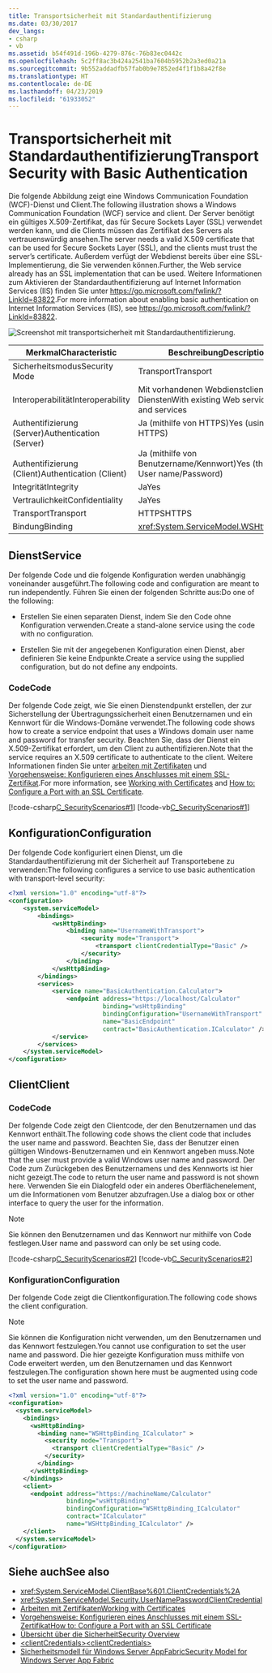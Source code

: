 ```yaml
---
title: Transportsicherheit mit Standardauthentifizierung
ms.date: 03/30/2017
dev_langs:
- csharp
- vb
ms.assetid: b54f491d-196b-4279-876c-76b83ec0442c
ms.openlocfilehash: 5c2ff8ac3b424a2541ba7604b5952b2a3ed0a21a
ms.sourcegitcommit: 9b552addadfb57fab0b9e7852ed4f1f1b8a42f8e
ms.translationtype: HT
ms.contentlocale: de-DE
ms.lasthandoff: 04/23/2019
ms.locfileid: "61933052"
---
```

# <a name="transport-security-with-basic-authentication"></a><span data-ttu-id="121f8-102">Transportsicherheit mit Standardauthentifizierung</span><span class="sxs-lookup"><span data-stu-id="121f8-102">Transport Security with Basic Authentication</span></span>
<span data-ttu-id="121f8-103">Die folgende Abbildung zeigt eine Windows Communication Foundation (WCF)-Dienst und Client.</span><span class="sxs-lookup"><span data-stu-id="121f8-103">The following illustration shows a Windows Communication Foundation (WCF) service and client.</span></span> <span data-ttu-id="121f8-104">Der Server benötigt ein gültiges X.509-Zertifikat, das für Secure Sockets Layer (SSL) verwendet werden kann, und die Clients müssen das Zertifikat des Servers als vertrauenswürdig ansehen.</span><span class="sxs-lookup"><span data-stu-id="121f8-104">The server needs a valid X.509 certificate that can be used for Secure Sockets Layer (SSL), and the clients must trust the server’s certificate.</span></span> <span data-ttu-id="121f8-105">Außerdem verfügt der Webdienst bereits über eine SSL-Implementierung, die Sie verwenden können.</span><span class="sxs-lookup"><span data-stu-id="121f8-105">Further, the Web service already has an SSL implementation that can be used.</span></span> <span data-ttu-id="121f8-106">Weitere Informationen zum Aktivieren der Standardauthentifizierung auf Internet Information Services (IIS) finden Sie unter <https://go.microsoft.com/fwlink/?LinkId=83822>.</span><span class="sxs-lookup"><span data-stu-id="121f8-106">For more information about enabling basic authentication on Internet Information Services (IIS), see <https://go.microsoft.com/fwlink/?LinkId=83822>.</span></span>  
  
 ![Screenshot mit transportsicherheit mit Standardauthentifizierung.](./media/transport-security-with-basic-authentication/transport-security-basic-authentication.gif)  
  
|<span data-ttu-id="121f8-108">Merkmal</span><span class="sxs-lookup"><span data-stu-id="121f8-108">Characteristic</span></span>|<span data-ttu-id="121f8-109">Beschreibung</span><span class="sxs-lookup"><span data-stu-id="121f8-109">Description</span></span>|  
|--------------------|-----------------|  
|<span data-ttu-id="121f8-110">Sicherheitsmodus</span><span class="sxs-lookup"><span data-stu-id="121f8-110">Security Mode</span></span>|<span data-ttu-id="121f8-111">Transport</span><span class="sxs-lookup"><span data-stu-id="121f8-111">Transport</span></span>|  
|<span data-ttu-id="121f8-112">Interoperabilität</span><span class="sxs-lookup"><span data-stu-id="121f8-112">Interoperability</span></span>|<span data-ttu-id="121f8-113">Mit vorhandenen Webdienstclients und Diensten</span><span class="sxs-lookup"><span data-stu-id="121f8-113">With existing Web service clients and services</span></span>|  
|<span data-ttu-id="121f8-114">Authentifizierung (Server)</span><span class="sxs-lookup"><span data-stu-id="121f8-114">Authentication (Server)</span></span><br /><br /> <span data-ttu-id="121f8-115">Authentifizierung (Client)</span><span class="sxs-lookup"><span data-stu-id="121f8-115">Authentication (Client)</span></span>|<span data-ttu-id="121f8-116">Ja (mithilfe von HTTPS)</span><span class="sxs-lookup"><span data-stu-id="121f8-116">Yes (using HTTPS)</span></span><br /><br /> <span data-ttu-id="121f8-117">Ja (mithilfe von Benutzername/Kennwort)</span><span class="sxs-lookup"><span data-stu-id="121f8-117">Yes (through User name/Password)</span></span>|  
|<span data-ttu-id="121f8-118">Integrität</span><span class="sxs-lookup"><span data-stu-id="121f8-118">Integrity</span></span>|<span data-ttu-id="121f8-119">Ja</span><span class="sxs-lookup"><span data-stu-id="121f8-119">Yes</span></span>|  
|<span data-ttu-id="121f8-120">Vertraulichkeit</span><span class="sxs-lookup"><span data-stu-id="121f8-120">Confidentiality</span></span>|<span data-ttu-id="121f8-121">Ja</span><span class="sxs-lookup"><span data-stu-id="121f8-121">Yes</span></span>|  
|<span data-ttu-id="121f8-122">Transport</span><span class="sxs-lookup"><span data-stu-id="121f8-122">Transport</span></span>|<span data-ttu-id="121f8-123">HTTPS</span><span class="sxs-lookup"><span data-stu-id="121f8-123">HTTPS</span></span>|  
|<span data-ttu-id="121f8-124">Bindung</span><span class="sxs-lookup"><span data-stu-id="121f8-124">Binding</span></span>|<xref:System.ServiceModel.WSHttpBinding>|  
  
## <a name="service"></a><span data-ttu-id="121f8-125">Dienst</span><span class="sxs-lookup"><span data-stu-id="121f8-125">Service</span></span>  
 <span data-ttu-id="121f8-126">Der folgende Code und die folgende Konfiguration werden unabhängig voneinander ausgeführt.</span><span class="sxs-lookup"><span data-stu-id="121f8-126">The following code and configuration are meant to run independently.</span></span> <span data-ttu-id="121f8-127">Führen Sie einen der folgenden Schritte aus:</span><span class="sxs-lookup"><span data-stu-id="121f8-127">Do one of the following:</span></span>  
  
- <span data-ttu-id="121f8-128">Erstellen Sie einen separaten Dienst, indem Sie den Code ohne Konfiguration verwenden.</span><span class="sxs-lookup"><span data-stu-id="121f8-128">Create a stand-alone service using the code with no configuration.</span></span>  
  
- <span data-ttu-id="121f8-129">Erstellen Sie mit der angegebenen Konfiguration einen Dienst, aber definieren Sie keine Endpunkte.</span><span class="sxs-lookup"><span data-stu-id="121f8-129">Create a service using the supplied configuration, but do not define any endpoints.</span></span>  
  
### <a name="code"></a><span data-ttu-id="121f8-130">Code</span><span class="sxs-lookup"><span data-stu-id="121f8-130">Code</span></span>  
 <span data-ttu-id="121f8-131">Der folgende Code zeigt, wie Sie einen Dienstendpunkt erstellen, der zur Sicherstellung der Übertragungssicherheit einen Benutzernamen und ein Kennwort für die Windows-Domäne verwendet.</span><span class="sxs-lookup"><span data-stu-id="121f8-131">The following code shows how to create a service endpoint that uses a Windows domain user name and password for transfer security.</span></span> <span data-ttu-id="121f8-132">Beachten Sie, dass der Dienst ein X.509-Zertifikat erfordert, um den Client zu authentifizieren.</span><span class="sxs-lookup"><span data-stu-id="121f8-132">Note that the service requires an X.509 certificate to authenticate to the client.</span></span> <span data-ttu-id="121f8-133">Weitere Informationen finden Sie unter [arbeiten mit Zertifikaten](../../../../docs/framework/wcf/feature-details/working-with-certificates.md) und [Vorgehensweise: Konfigurieren eines Anschlusses mit einem SSL-Zertifikat](../../../../docs/framework/wcf/feature-details/how-to-configure-a-port-with-an-ssl-certificate.md).</span><span class="sxs-lookup"><span data-stu-id="121f8-133">For more information, see [Working with Certificates](../../../../docs/framework/wcf/feature-details/working-with-certificates.md) and [How to: Configure a Port with an SSL Certificate](../../../../docs/framework/wcf/feature-details/how-to-configure-a-port-with-an-ssl-certificate.md).</span></span>  
  
 [!code-csharp[C_SecurityScenarios#1](../../../../samples/snippets/csharp/VS_Snippets_CFX/c_securityscenarios/cs/source.cs#1)]
 [!code-vb[C_SecurityScenarios#1](../../../../samples/snippets/visualbasic/VS_Snippets_CFX/c_securityscenarios/vb/source.vb#1)]  
  
## <a name="configuration"></a><span data-ttu-id="121f8-134">Konfiguration</span><span class="sxs-lookup"><span data-stu-id="121f8-134">Configuration</span></span>  
 <span data-ttu-id="121f8-135">Der folgende Code konfiguriert einen Dienst, um die Standardauthentifizierung mit der Sicherheit auf Transportebene zu verwenden:</span><span class="sxs-lookup"><span data-stu-id="121f8-135">The following configures a service to use basic authentication with transport-level security:</span></span>  
  
```xml  
<?xml version="1.0" encoding="utf-8"?>  
<configuration>  
    <system.serviceModel>  
        <bindings>  
            <wsHttpBinding>  
                <binding name="UsernameWithTransport">  
                    <security mode="Transport">  
                        <transport clientCredentialType="Basic" />  
                    </security>  
                </binding>  
            </wsHttpBinding>  
        </bindings>  
        <services>  
            <service name="BasicAuthentication.Calculator">  
                <endpoint address="https://localhost/Calculator"  
                          binding="wsHttpBinding"   
                          bindingConfiguration="UsernameWithTransport"  
                          name="BasicEndpoint"   
                          contract="BasicAuthentication.ICalculator" />  
            </service>  
        </services>  
    </system.serviceModel>  
</configuration>  
```  
  
## <a name="client"></a><span data-ttu-id="121f8-136">Client</span><span class="sxs-lookup"><span data-stu-id="121f8-136">Client</span></span>  
  
### <a name="code"></a><span data-ttu-id="121f8-137">Code</span><span class="sxs-lookup"><span data-stu-id="121f8-137">Code</span></span>  
 <span data-ttu-id="121f8-138">Der folgende Code zeigt den Clientcode, der den Benutzernamen und das Kennwort enthält.</span><span class="sxs-lookup"><span data-stu-id="121f8-138">The following code shows the client code that includes the user name and password.</span></span> <span data-ttu-id="121f8-139">Beachten Sie, dass der Benutzer einen gültigen Windows-Benutzernamen und ein Kennwort angeben muss.</span><span class="sxs-lookup"><span data-stu-id="121f8-139">Note that the user must provide a valid Windows user name and password.</span></span> <span data-ttu-id="121f8-140">Der Code zum Zurückgeben des Benutzernamens und des Kennworts ist hier nicht gezeigt.</span><span class="sxs-lookup"><span data-stu-id="121f8-140">The code to return the user name and password is not shown here.</span></span> <span data-ttu-id="121f8-141">Verwenden Sie ein Dialogfeld oder ein anderes Oberflächenelement, um die Informationen vom Benutzer abzufragen.</span><span class="sxs-lookup"><span data-stu-id="121f8-141">Use a dialog box or other interface to query the user for the information.</span></span>  
  
> [!NOTE]
>  <span data-ttu-id="121f8-142">Sie können den Benutzernamen und das Kennwort nur mithilfe von Code festlegen.</span><span class="sxs-lookup"><span data-stu-id="121f8-142">User name and password can only be set using code.</span></span>  
  
 [!code-csharp[C_SecurityScenarios#2](../../../../samples/snippets/csharp/VS_Snippets_CFX/c_securityscenarios/cs/source.cs#2)]
 [!code-vb[C_SecurityScenarios#2](../../../../samples/snippets/visualbasic/VS_Snippets_CFX/c_securityscenarios/vb/source.vb#2)]  
  
### <a name="configuration"></a><span data-ttu-id="121f8-143">Konfiguration</span><span class="sxs-lookup"><span data-stu-id="121f8-143">Configuration</span></span>  
 <span data-ttu-id="121f8-144">Der folgende Code zeigt die Clientkonfiguration.</span><span class="sxs-lookup"><span data-stu-id="121f8-144">The following code shows the client configuration.</span></span>  
  
> [!NOTE]
>  <span data-ttu-id="121f8-145">Sie können die Konfiguration nicht verwenden, um den Benutzernamen und das Kennwort festzulegen.</span><span class="sxs-lookup"><span data-stu-id="121f8-145">You cannot use configuration to set the user name and password.</span></span> <span data-ttu-id="121f8-146">Die hier gezeigte Konfiguration muss mithilfe von Code erweitert werden, um den Benutzernamen und das Kennwort festzulegen.</span><span class="sxs-lookup"><span data-stu-id="121f8-146">The configuration shown here must be augmented using code to set the user name and password.</span></span>  
  
```xml  
<?xml version="1.0" encoding="utf-8"?>  
<configuration>  
  <system.serviceModel>  
    <bindings>  
      <wsHttpBinding>  
        <binding name="WSHttpBinding_ICalculator" >  
          <security mode="Transport">  
            <transport clientCredentialType="Basic" />  
          </security>  
        </binding>  
      </wsHttpBinding>  
    </bindings>  
    <client>  
      <endpoint address="https://machineName/Calculator"   
                binding="wsHttpBinding"  
                bindingConfiguration="WSHttpBinding_ICalculator"   
                contract="ICalculator"  
                name="WSHttpBinding_ICalculator" />  
    </client>  
  </system.serviceModel>  
</configuration>  
```  
  
## <a name="see-also"></a><span data-ttu-id="121f8-147">Siehe auch</span><span class="sxs-lookup"><span data-stu-id="121f8-147">See also</span></span>

- <xref:System.ServiceModel.ClientBase%601.ClientCredentials%2A>
- <xref:System.ServiceModel.Security.UserNamePasswordClientCredential>
- [<span data-ttu-id="121f8-148">Arbeiten mit Zertifikaten</span><span class="sxs-lookup"><span data-stu-id="121f8-148">Working with Certificates</span></span>](../../../../docs/framework/wcf/feature-details/working-with-certificates.md)
- [<span data-ttu-id="121f8-149">Vorgehensweise: Konfigurieren eines Anschlusses mit einem SSL-Zertifikat</span><span class="sxs-lookup"><span data-stu-id="121f8-149">How to: Configure a Port with an SSL Certificate</span></span>](../../../../docs/framework/wcf/feature-details/how-to-configure-a-port-with-an-ssl-certificate.md)
- [<span data-ttu-id="121f8-150">Übersicht über die Sicherheit</span><span class="sxs-lookup"><span data-stu-id="121f8-150">Security Overview</span></span>](../../../../docs/framework/wcf/feature-details/security-overview.md)
- [<span data-ttu-id="121f8-151">\<clientCredentials></span><span class="sxs-lookup"><span data-stu-id="121f8-151">\<clientCredentials></span></span>](../../../../docs/framework/configure-apps/file-schema/wcf/clientcredentials.md)
- [<span data-ttu-id="121f8-152">Sicherheitsmodell für Windows Server AppFabric</span><span class="sxs-lookup"><span data-stu-id="121f8-152">Security Model for Windows Server App Fabric</span></span>](https://go.microsoft.com/fwlink/?LinkID=201279&clcid=0x409)
